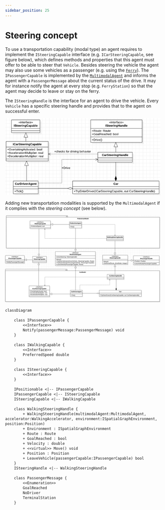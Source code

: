 ```yaml
---
sidebar_position: 25
---
```


# Steering concept

To use a transportation capability (modal type) an agent requires to implement the ``ISteeringCapable`` interface (e.g. ``ICarSteeringCapable``, see figure below), which defines methods and properties that this agent must offer to be able to steer that ``Vehicle``.
Besides steering the vehicle the agent may also use some vehicles as a passenger (e.g. using the [``Ferry``](entities.md#ferry)). The ``IPassengerCapable`` is implemented by the [``MultimodalAgent``](agents/multi_modal_agent.md) and informs the agent with a ``PassengerMessage`` about the current status of the drive. It may for instance notify the agent at every stop (e.g. ``FerryStation``) so that the agent may decide to leave or stay on the ferry.

The ``ISteeringHandle`` is the interface for an agent to drive the vehicle. Every ``Vehicle`` has a specific steering handle and provides that to the agent on successful enter.

![uml_car_steering](uml_car_steering.png)


Adding new transportation modalities is supported by the ``MultimodalAgent`` if it complies with the *steering concept* (see below).

![uml_multimodal_agent](uml_multimodal_agent.png)


```mermaid
classDiagram

    class IPassengerCapable {
        <<Interface>>
        Notify(passengerMessage:PassengerMessage) void
    }

    class IWalkingCapable {
        <<Interface>>
        PreferredSpeed double
    }

    class ISteeringCapable {
        <<Interface>>
    }

    IPositionable <|-- IPassengerCapable
    IPassengerCapable <|-- ISteeringCapable
    ISteeringCapable <|-- IWalkingCapable

    class WalkingSteeringHandle {
        + WalkingSteeringHandle(multimodalAgent:MultimodalAgent, accelerator:WalkingAccelerator, environment:ISpatialGraphEnvironment, position:Position)
        + Environment : ISpatialGraphEnvironment
        + Route : Route
        + GoalReached : bool
        + Velocity : double
        + <<virtual>> Move() void
        + Position : Position
        + LeaveVehicle(passengerCapable:IPassengerCapable) bool
    }
    ISteeringHandle <|-- WalkingSteeringHandle

    class PassengerMessage {
        <<Enumeration>>
        GoalReached
        NoDriver
        TerminalStation
    }
```
